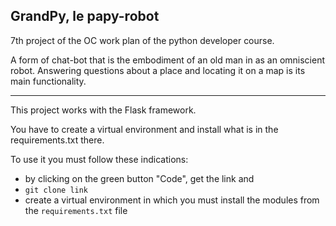 ## GrandPy, le papy-robot

7th project of the OC work plan of the python developer course.

A form of chat-bot that is the embodiment of an old man in as an omniscient robot. Answering questions about a place and locating it on a map is its main functionality.

---

This project works with the Flask framework.

You have to create a virtual environment and install what is in the requirements.txt there.

To use it you must follow these indications:
- by clicking on the green button "Code", get the link and
-  `git clone link`
-  create a virtual environment in which you must install the modules from the `requirements.txt` file

